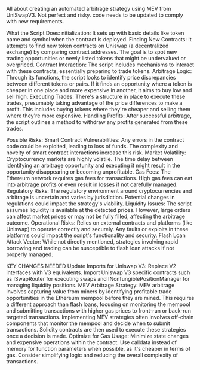 All about creating an automated arbitrage strategy using MEV from UniSwapV3. 
Not perfect and risky. code needs to be updated to comply with new requirements. 

What the Script Does:
nitialization: It sets up with basic details like token name and symbol when the contract is deployed.
Finding New Contracts: It attempts to find new token contracts on Uniswap (a decentralized exchange) by comparing contract addresses. The goal is to spot new trading opportunities or newly listed tokens that might be undervalued or overpriced.
Contract Interaction: The script includes mechanisms to interact with these contracts, essentially preparing to trade tokens.
Arbitrage Logic: Through its functions, the script looks to identify price discrepancies between different tokens or pairs. If it finds an opportunity where a token is cheaper in one place and more expensive in another, it aims to buy low and sell high.
Executing Trades: There's a structure in place to execute these trades, presumably taking advantage of the price differences to make a profit. This includes buying tokens where they're cheaper and selling them where they're more expensive.
Handling Profits: After successful arbitrage, the script outlines a method to withdraw any profits generated from these trades.

Possible Risks: 
Smart Contract Vulnerabilities: Any errors in the contract code could be exploited, leading to loss of funds. The complexity and novelty of smart contract interactions increase this risk.
Market Volatility: Cryptocurrency markets are highly volatile. The time delay between identifying an arbitrage opportunity and executing it might result in the opportunity disappearing or becoming unprofitable.
Gas Fees: The Ethereum network requires gas fees for transactions. High gas fees can eat into arbitrage profits or even result in losses if not carefully managed.
Regulatory Risks: The regulatory environment around cryptocurrencies and arbitrage is uncertain and varies by jurisdiction. Potential changes in regulations could impact the strategy's viability.
Liquidity Issues: The script assumes liquidity is available at the detected prices. However, large orders can affect market prices or may not be fully filled, affecting the arbitrage outcome.
Operational Risks: Relies on external contracts and platforms (like Uniswap) to operate correctly and securely. Any faults or exploits in these platforms could impact the script's functionality and security.
Flash Loan Attack Vector: While not directly mentioned, strategies involving rapid borrowing and trading can be susceptible to flash loan attacks if not properly managed.

KEY CHANGES NEEDED 
Update Imports for Uniswap V3:
Replace V2 interfaces with V3 equivalents.
Import Uniswap V3 specific contracts such as ISwapRouter for executing swaps and INonfungiblePositionManager for managing liquidity positions.
MEV Arbitrage Strategy:
MEV arbitrage involves capturing value from miners by identifying profitable trade opportunities in the Ethereum mempool before they are mined. This requires a different approach than flash loans, focusing on monitoring the mempool and submitting transactions with higher gas prices to front-run or back-run targeted transactions.
Implementing MEV strategies often involves off-chain components that monitor the mempool and decide when to submit transactions. Solidity contracts are then used to execute these strategies once a decision is made.
Optimize for Gas Usage:
Minimize state changes and expensive operations within the contract.
Use calldata instead of memory for function parameters when possible, as it's cheaper in terms of gas.
Consider simplifying logic and reducing the overall complexity of transactions.
